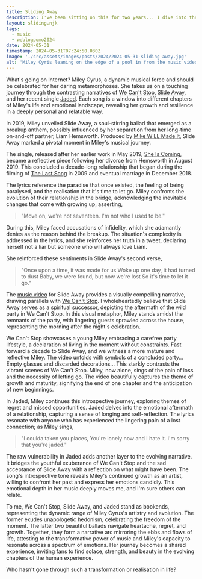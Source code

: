 ```yaml
---
title: Sliding Away
description: I've been sitting on this for two years... I dive into the evolution of Miley Cyrus between "We Can't Stop," "Slide Away," and more recently, "Jaded."
layout: sliding.njk
tags:
  - music
  - weblogpomo2024
date: 2024-05-31
timestamp: 2024-05-31T07:24:50.030Z
image: './src/assets/images/posts/2024/2024-05-31-sliding-away.jpg'
alt: 'Miley Cyris leaning on the edge of a pool in from the music video Slide Away'
---
```


What's going on Internet? Miley Cyrus, a dynamic musical force and should be celebrated for her daring metamorphoses. She takes us on a touching journey through the contrasting narratives of [We Can't Stop](https://musicthread.app/link/2hECY3lfDFoyko6nwkwvuKseMrj), [Slide Away](https://musicthread.app/link/2hECY12BaeHyGJEhkQ8KxfDPRoe), and her recent single [Jaded](https://musicthread.app/link/2hEF0hlY81opHVfsJQJ85s9jBWQ). Each song is a window into different chapters of Miley's life and emotional landscape, revealing her growth and resilience in a deeply personal and relatable way.

In 2019, Miley unveiled Slide Away, a soul-stirring ballad that emerged as a breakup anthem, possibly influenced by her separation from her long-time on-and-off partner, Liam Hemsworth. Produced by [Mike WiLL Made It](https://www.eardrummer.co/), Slide Away marked a pivotal moment in Miley's musical journey.

The single, released after her earlier work in May 2019, [She Is Coming](https://musicthread.app/link/2hECY0BO4B3gZRcXshCbGCwwzOc), became a reflective piece following her divorce from Hemsworth in August 2019. This concluded a decade-long relationship that began during the filming of [The Last Song](https://www.themoviedb.org/movie/35690-the-last-song) in 2009 and eventual marriage in December 2018.

The lyrics reference the paradise that once existed, the feeling of being paralysed, and the realisation that it's time to let go. Miley confronts the evolution of their relationship in the bridge, acknowledging the inevitable changes that come with growing up, asserting,

> "Move on, we're not seventeen.
> I'm not who I used to be."

During this, Miley faced accusations of infidelity, which she adamantly denies as the reason behind the breakup. The situation's complexity is addressed in the lyrics, and she reinforces her truth in a tweet, declaring herself not a liar but someone who will always love Liam.

She reinforced these sentiments in Slide Away's second verse,

> "Once upon a time, it was made for us
> Woke up one day, it had turned to dust
> Baby, we were found, but now we're lost
> So it's time to let it go."

The [music video](https://www.youtube.com/watch?v=rrvFv6j3-sM) for Slide Away provides a visually compelling narrative, drawing parallels with [We Can't Stop](https://www.youtube.com/watch?v=LrUvu1mlWco&pp=ygUNd2UgY2FuJ3Qgc3RvcA%3D%3D). I wholeheartedly believe that Slide Away serves as a spiritual successor, depicting the aftermath of the wild party in We Can't Stop. In this visual metaphor, Miley stands amidst the remnants of the party, with lingering guests sprawled across the house, representing the morning after the night's celebration.

We Can't Stop showcases a young Miley embracing a carefree party lifestyle, a declaration of living in the moment without constraints. Fast forward a decade to Slide Away, and we witness a more mature and reflective Miley. The video unfolds with symbols of a concluded party... Empty glasses and discarded decorations... This starkly contrasts the vibrant scenes of We Can't Stop. Miley, now alone, sings of the pain of loss and the necessity of letting go. The video beautifully captures the theme of growth and maturity, signifying the end of one chapter and the anticipation of new beginnings.

In Jaded, Miley continues this introspective journey, exploring themes of regret and missed opportunities. Jaded delves into the emotional aftermath of a relationship, capturing a sense of longing and self-reflection. The lyrics resonate with anyone who has experienced the lingering pain of a lost connection; as Miley sings,

>"I coulda taken you places,
>You're lonely now and I hate it.
>I'm sorry that you're jaded."

The raw vulnerability in Jaded adds another layer to the evolving narrative. It bridges the youthful exuberance of We Can't Stop and the sad acceptance of Slide Away with a reflection on what might have been. The song's introspective tone reveals Miley's continued growth as an artist, willing to confront her past and express her emotions candidly. This emotional depth in her music deeply moves me, and I'm sure others can relate.

To me, We Can't Stop, Slide Away, and Jaded stand as bookends, representing the dynamic range of Miley Cyrus's artistry and evolution. The former exudes unapologetic hedonism, celebrating the freedom of the moment. The latter two beautiful ballads navigate heartache, regret, and growth. Together, they form a narrative arc mirroring the ebbs and flows of life, attesting to the transformative power of music and Miley's capacity to resonate across a spectrum of emotions. Her journey becomes a shared experience, inviting fans to find solace, strength, and beauty in the evolving chapters of the human experience.

Who hasn't gone through such a transformation or realisation in life?